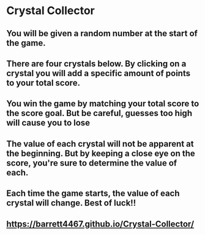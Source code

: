 # Crystal Collector

## 
## You will be given a random number at the start of the game.

## There are four crystals below. By clicking on a crystal you will add a specific amount of points to your total score.

## You win the game by matching your total score to the score goal. But be careful, guesses too high will cause you to lose

## The value of each crystal will not be apparent at the beginning. But by keeping a close eye on the score, you're sure to determine the value of each.

## Each time the game starts, the value of each crystal will change. Best of luck!!

## https://barrett4467.github.io/Crystal-Collector/
